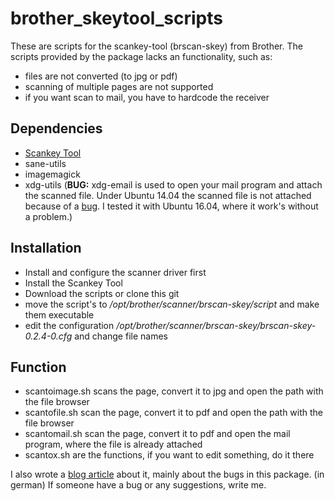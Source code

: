 # brother_skeytool_scripts
These are scripts for the scankey-tool (brscan-skey) from Brother. The scripts provided by the package lacks an functionality, such as:
* files are not converted (to jpg or pdf)
* scanning of multiple pages are not supported
* if you want scan to mail, you have to hardcode the receiver

## Dependencies
* [Scankey Tool](http://support.brother.com/g/s/id/linux/en/instruction_scn3.html?c=us_ot&lang=en&comple=on&redirect=on)
* sane-utils
* imagemagick
* xdg-utils (**BUG:** xdg-email is used to open your mail program and attach the scanned file. Under Ubuntu 14.04 the scanned file is not attached because of a [bug](https://bugs.launchpad.net/xdg-utils/+bug/515386). I tested it with Ubuntu 16.04, where it work's without a problem.)

## Installation
* Install and configure the scanner driver first
* Install the Scankey Tool
* Download the scripts or clone this git
* move the script's to */opt/brother/scanner/brscan-skey/script* and make them executable
* edit the configuration */opt/brother/scanner/brscan-skey/brscan-skey-0.2.4-0.cfg* and change file names

## Function
* scantoimage.sh scans the page, convert it to jpg and open the path with the file browser
* scantofile.sh scan the page, convert it to pdf and open the path with the file browser
* scantomail.sh scan the page, convert it to pdf and open the mail program, where the file is already attached
* scantox.sh are the functions, if you want to edit something, do it there


I also wrote a [blog article](http://blog.kokolor.es/brothers-brscan-skey-nutzbar-machen/) about it, mainly about the bugs in this package. (in german)
If someone have a bug or any suggestions, write me.
